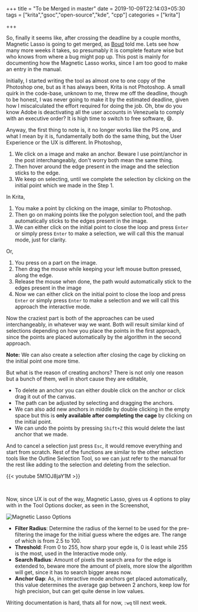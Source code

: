 +++
title = "To be Merged in master"
date = 2019-10-09T22:14:03+05:30
tags = ["krita","gsoc","open-source","kde", "cpp"]
categories = ["krita"]

+++

So, finally it seems like, after crossing the deadline by a couple months, Magnetic Lasso is going to get merged, as [Boud](https://valdyas.org/) told me. Lets see how many more weeks it takes, so presumably it is complete feature wise but who knows from where a bug might pop up. This post is mainly for documenting how the Magnetic Lasso works, since I am too good to make an entry in the manual.

Initially, I started writing the tool as almost one to one copy of the Photoshop one, but as it has always been, Krita is not Photoshop. A small quirk in the code-base, unknown to me, threw me off the deadline, though to be honest, I was never going to make it by the estimated deadline, given how I miscalculated the effort required for doing the job. Oh, btw do you know Adobe is deactivating all the user accounts in Venezuela to comply with an executive order? It is high time to switch to free software, :smile:.

Anyway, the first thing to note is, it no longer works like the PS one, and what I mean by it is, fundamentally both do the same thing, but the User Experience or the UX is different. In Photoshop, 

1. We click on a image and make an anchor. Beware I use point/anchor in the post interchangeably, don't worry both mean the same thing.
2. Then hover around the edge present in the image and the selection sticks to the edge.
3. We keep on selecting, until we complete the selection by clicking on the initial point which we made in the Step 1.

In Krita,

1. You make a point by clicking on the image, similar to Photoshop.
2. Then go on making points like the polygon selection tool, and the path automatically sticks to the edges present in the image.
3. We can either click on the initial point to close the loop and press `Enter` or simply press `Enter` to make a selection, we will call this the manual mode, just for clarity.

Or,

1. You press on a part on the image.
2. Then drag the mouse while keeping your left mouse button pressed, along the edge.
3. Release the mouse when done, the path would automatically stick to the edges present in the image
4. Now we can either click on the initial point to close the loop and press `Enter` or simply press `Enter` to make a selection and we will call this approach the interactive mode.

Now the craziest part is both of the approaches can be used interchangeably, in whatever way we want. Both will result similar kind of selections depending on how you place the points in the first approach, since the points are placed automatically by the algorithm in the second approach.

**Note:** We can also create a selection after closing the cage by clicking on the initial point one more time.

But what is the reason of creating anchors? There is not only one reason but a bunch of them, well in short cause they are editable, 

- To delete an anchor you can either double click on the anchor or click drag it out of the canvas.
- The path can be adjusted by selecting and dragging the anchors.
- We can also add new anchors in middle by double clicking in the empty space but this is **only available after completing the cage** by clicking on the initial point.
- We can undo the points by pressing `Shift+Z` this would delete the last anchor that we made.

And to cancel a selection just press `Esc`, it would remove everything and start from scratch. Rest of the functions are similar to the other selection tools like the Outline Selection Tool, so we can just refer to the manual for the rest like adding to the selection and deleting from the selection.

{{< youtube 5M1OJ8jaY1M >}}

<br>

Now, since UX is out of the way, Magnetic Lasso, gives us 4 options to play with in the Tool Options docker, as seen in the Screenshot,

![Magnetic Lasso Options](/img/magnetic_lasso_options.png)

- **Filter Radius**: Determine the radius of the kernel to be used for the pre-filtering the image for the initial guess where the edges are. The range of which is from 2.5 to 100.
- **Threshold**: From 0 to 255, how sharp your egde is, 0 is least while 255 is the most, used in the Interactive mode only.
- **Search Radius**: Amount of pixels the search area for the edge is extended to, beware more the amount of pixels, more slow the algorithm will get, since it has to search bigger areas now.
- **Anchor Gap**: As, in interactive mode anchors get placed automatically, this value determines the average gap between 2 anchors, keep low for high precision, but can get quite dense in low values.

Writing documentation is hard, thats all for now, `:wq` till next week.